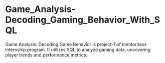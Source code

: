 # Game_Analysis-Decoding_Gaming_Behavior_With_SQL
Game Analysis: Decoding Game Behavior is project-1 of mentorness internship program. It utilizes SQL to analyze gaming data, uncovering player trends and performance metrics.
